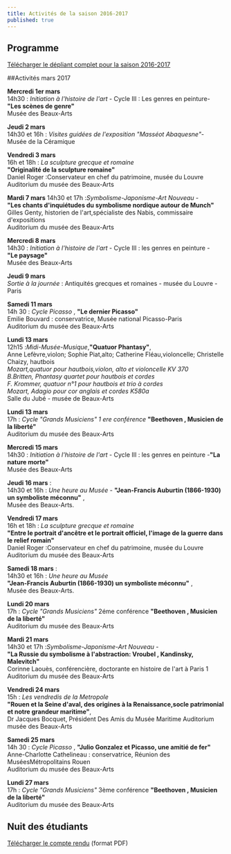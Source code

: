 ```yaml
---
title: Activités de la saison 2016-2017
published: true
---
```



## Programme

[Télécharger le dépliant complet pour la saison 2016-2017](/fichiers/brochure-2016-2017.pdf)  

##Activités mars 2017

**Mercredi 1er mars**  
14h30 : _Initiation à l'histoire de l'art_ - Cycle III : Les genres en peinture-  
**"Les scènes de genre"**  
Musée des Beaux-Arts   

**Jeudi 2 mars**  
14h30 et 16h : _Visites guidées de l'exposition "Masséot Abaquesne"_-  
Musée de la Céramique 

**Vendredi 3 mars**  
16h et 18h : _La sculpture grecque et romaine_  
**"Originalité de la sculpture romaine"**  
Daniel Roger :Conservateur en chef du patrimoine, musée du Louvre  
Auditorium du musée des Beaux-Arts

  

**Mardi 7 mars**
14h30 et 17h :_Symbolisme-Japonisme-Art Nouveau_ -  
**"Les chants d'inquiétudes du symbolisme nordique autour de Munch"**  
Gilles Genty, historien de l'art,spécialiste des Nabis, commissaire d'expositions  
Auditorium du musée des Beaux-Arts  

**Mercredi 8 mars**  
14h30 : _Initiation à l'histoire de l'art_ - Cycle III : les genres en peinture -  
**"Le paysage"**  
Musée des Beaux-Arts   

**Jeudi 9 mars**  
_Sortie à la journée_ : Antiquités grecques et romaines - musée du Louvre - Paris


**Samedi 11 mars**  
14h 30 : _Cycle Picasso_ , **"Le dernier Picasso"**  
Emilie Bouvard : conservatrice, Musée national Picasso-Paris  
Auditorium du musée des Beaux-Arts

**Lundi 13 mars**  
12h15 :_Midi-Musée-Musique_,**"Quatuor Phantasy"**,  
Anne Lefèvre,violon;  Sophie Piat,alto; Catherine Fléau,violoncelle; Christelle Chaizy, hautbois  
_Mozart,quatuor pour hautbois,violon, alto et violoncelle KV 370_  
_B.Britten, Phantasy quartet pour hautbois et cordes_  
_F. Krommer, quatuor n°1 pour hautbois et trio à cordes_  
_Mozart, Adagio pour cor anglais et cordes K580a_  
Salle du Jubé - musée de Beaux-Arts

**Lundi 13 mars**  
17h : _Cycle "Grands Musiciens" 1 ere conférence_ **"Beethoven , Musicien de la liberté"**  
Auditorium du musée des Beaux-Arts

**Mercredi 15 mars**  
14h30 : _Initiation à l'histoire de l'art_ - Cycle III : les genres en peinture -**"La nature morte"**  
Musée des Beaux-Arts  





**Jeudi 16 mars** :  
14h30 et 16h : _Une heure au Musée_ - **"Jean-Francis Auburtin (1866-1930) un symboliste méconnu"** ,  
Musée des Beaux-Arts.   

**Vendredi 17 mars**  
16h et 18h : _La sculpture grecque et romaine_  
**"Entre le portrait d'ancêtre et le portrait officiel, l'image de la guerre dans le relief romain"**  
Daniel Roger :Conservateur en chef du patrimoine, musée du Louvre  
Auditorium du musée des Beaux-Arts

**Samedi 18 mars** :  
14h30 et 16h : _Une heure au Musée_  
 **"Jean-Francis Auburtin (1866-1930) un symboliste méconnu"** ,  
Musée des Beaux-Arts.

**Lundi 20 mars**  
17h : _Cycle "Grands Musiciens"_ 2éme conférence  **"Beethoven , Musicien de la liberté"**  
Auditorium du musée des Beaux-Arts

**Mardi 21 mars**  
14h30 et 17h :_Symbolisme-Japonisme-Art Nouveau_ -  
**"La Russie du symbolisme à l'abstraction: Vroubel , Kandinsky, Malevitch"**  
Corinne Laouès, conférencière, doctorante en histoire de l'art à Paris 1  
Auditorium du musée des Beaux-Arts   

**Vendredi 24 mars**  
15h : _Les vendredis de la Metropole_   
**"Rouen et la Seine d'aval, des origines à la Renaissance,socle patrimonial et notre grandeur maritime"**,  
Dr Jacques Bocquet, Président Des Amis du Musée Maritime 
Auditorium musée des Beaux-Arts

**Samedi 25 mars**    
14h 30 : _Cycle Picasso_ , **"Julio Gonzalez et Picasso, une amitié de fer"**  
Anne-Charlotte Cathelineau : conservatrice, Réunion des MuséesMétropolitains Rouen  
Auditorium du musée des Beaux-Arts

**Lundi 27 mars**  
17h : _Cycle "Grands Musiciens"_ 3ème conférence **"Beethoven , Musicien de la liberté"**  
Auditorium du musée des Beaux-Arts  


## Nuit des étudiants  

[Télécharger le compte rendu](/fichiers/161128-nuit-des-etudiants-au-musee.pdf) (format PDF)
